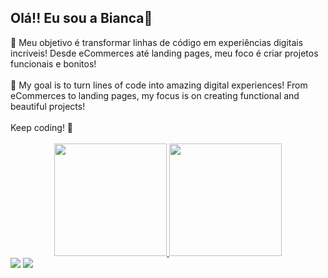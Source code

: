 ## Olá!! Eu sou a Bianca👋
<div>
🚀 Meu objetivo é transformar linhas de código em experiências digitais incríveis! Desde eCommerces até landing pages, meu foco é criar projetos funcionais e bonitos!
<br/>
<br/>
🚀 My goal is to turn lines of code into amazing digital experiences! From eCommerces to landing pages, my focus is on creating functional and beautiful projects!
<br/><br/>
Keep coding! 💫
  <br/><br/>
</div>
<div align="center">
  <a href="https://github.com/biancahoffer">
  <img height="180em" src="https://github-readme-stats.vercel.app/api?username=biancahoffer&show_icons=true&theme=material-palenight&include_all_commits=true&count_private=true"/>
  <img height="180em" src="https://github-readme-stats.vercel.app/api/top-langs/?username=biancahoffer&layout=compact&langs_count=7&theme=material-palenight"/>
</div> 
<div> 
  <a href="https://biancahoffer.vercel.app/"><img src="https://img.shields.io/badge/website-000000?style=for-the-badge&logo=About.me&logoColor=white" target="_blank"></a>
  <a href="https://www.linkedin.com/in/bianca-macedo-hoffer/" target="_blank"><img src="https://img.shields.io/badge/-LinkedIn-%230077B5?style=for-the-badge&logo=linkedin&logoColor=white" target="_blank"></a> 
</div>
